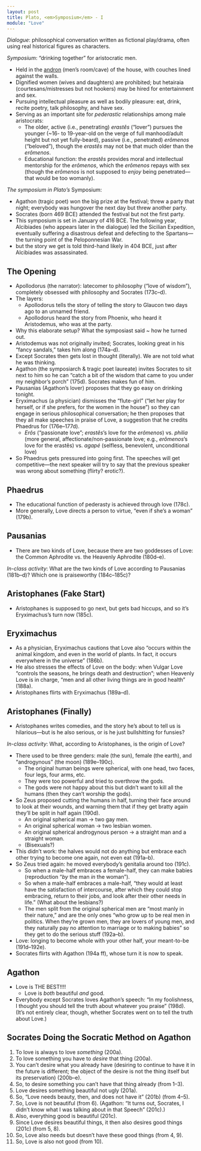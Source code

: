 ```yaml
---
layout: post
title: Plato, <em>Symposium</em> - I
module: "Love"
---
```


*Dialogue*: philosophical conversation written as fictional play/drama, often using real historical figures as characters.

*Symposium*: “drinking together” for aristocratic men.

- Held in the [andron](https://natmus.dk/museer-og-slotte/nationalmuseet/undervisning-paa-nationalmuseet/undervisningsmaterialer/ungdomsuddannelserne/antiksamlingen/vin-og-kaerlighed-det-graeske-symposion/fester-for-guder-og-mennesker/det-graeske-symposion/) (men’s room/cave) of the house, with couches lined  against the walls.
- Dignified women (wives and daughters) are prohibited; but hetairaia (courtesans/mistresses but not hookers) may be hired for entertainment and sex.
- Pursuing intellectual pleasure as well as bodily pleasure: eat, drink, recite poetry, talk philosophy, and have sex.
- Serving as an important site for *pederastic* relationships among male aristocrats:
  - The older, active (i.e., penetrating) *erastês* (“lover”) pursues the younger (~16- to 19-year-old on the verge of full manhood/adult height but not yet fully-beard), passive (i.e., penetrated) *erômenos* (“beloved”), though the *erastês* may not be that much older than the *erômenos*.
  - Educational function: the *erastês* provides moral and intellectual mentorship for the *erômenos*, which the *erômenos* repays with sex (though the *erômenos* is not supposed to *enjoy* being penetrated—that would be too womanly).

*The symposium in Plato’s* Symposium:

- Agathon (tragic poet) won the big prize at the festival; threw a party that night; everybody was hungover the next day but threw another party.
- Socrates (born 469 BCE) attended the festival but not the first party.
- This symposium is set in January of 416 BCE. The following year, Alcibiades (who appears later in the dialogue) led the Sicilian Expedition, eventually suffering a disastrous defeat and defecting to the Spartans—the turning point of the Peloponnesian War.
- but the story we get is told third-hand likely in 404 BCE, just after Alcibiades was assassinated.

## The Opening

- Apollodorus (the narrator): latecomer to philosophy (“love of wisdom”), completely obsessed with philosophy and Socrates (173c–d).
- The layers:
  - Apollodorus tells the story of telling the story to Glaucon two days ago to an unnamed friend.
  - Apollodorus heard the story from Phoenix, who heard it Aristodemus, who was at the party.
- Why this elaborate setup? What the symposiast said ~ how he turned out.
- Aristodemus was not originally invited; Socrates, looking great in his “fancy sandals,” takes him along (174a–d).
- Except Socrates then gets lost in thought (literally). We are not told what he was thinking.
- Agathon (the symposiarch & tragic poet laureate) invites Socrates to sit next to him so he can “catch a bit of the wisdom that came to you under my neighbor’s porch” (175d). Socrates makes fun of him.
- Pausanias (Agathon’s lover) proposes that they go easy on drinking tonight.
- Eryximachus (a physician) dismisses the “flute-girl” (“let her play for herself, or if she prefers, for the women in the house”) so they can engage in serious philosophical conversation; he then proposes that they all make speeches in praise of Love, a suggestion that he credits Phaedrus for (176e–177d).
  - *Erôs* (“passionate love”; *erastês*’s love for the *erômenos*) vs. *philia* (more general, affectionate/non-passionate love; e.g., *erômenos*’s love for the erastês) vs. *agapé* (selfless, benevolent, unconditional love)
- So Phaedrus gets pressured into going first. The speeches will get competitive—the next speaker will try to say that the previous speaker was wrong about something (flirty? erotic?).

## Phaedrus

- The educational function of pederasty is achieved through love (178c).
- More generally, Love directs a person to virtue, “even if she’s a woman” (179b).

## Pausanias

- There are two kinds of Love, because there are two goddesses of Love: the Common Aphrodite vs. the Heavenly Aphrodite (180d–e).

*In-class activity*: What are the two kinds of Love according to Pausanias (181b–d)? Which one is praiseworthy (184c–185c)?

## Aristophanes (Fake Start)

- Aristophanes is supposed to go next, but gets bad hiccups, and so it’s Eryximachus’s turn now (185c).

## Eryximachus

- As a physician, Eryximachus cautions that Love also “occurs within the animal kingdom, and even in the world of plants. In fact, it occurs everywhere in the universe” (186b).
- He also stresses the effects of Love on the body: when Vulgar Love “controls the seasons, he brings death and destruction”; when Heavenly Love is in charge, “men and all other living things are in good health” (188a).
- Aristophanes flirts with Eryximachus (189a–d).

## Aristophanes (Finally)

- Aristophanes writes comedies, and the story he’s about to tell us is hilarious—but is he also serious, or is he just bullshitting for funsies?

*In-class activity*: What, according to Aristophanes, is the origin of Love?

- There used to be three genders: male (the sun), female (the earth), and “androgynous” (the moon) (189e–190c).
  - The original human beings were spherical, with one head, two faces, four legs, four arms, etc.
  - They were too powerful and tried to overthrow the gods.
  - The gods were not happy about this but didn’t want to kill all the humans (then they can’t worship the gods).
- So Zeus proposed cutting the humans in half, turning their face around to look at their wounds, and warning them that if they get bratty again they’ll be split in half again (190d).
  - An original spherical man -> two gay men.
  - An original spherical woman -> two lesbian women.
  - An original spherical androgynous person -> a straight man and a straight woman.
  - (Bisexuals?)
- This didn’t work: the halves would not do anything but embrace each other trying to become one again, not even eat (191a–b).
- So Zeus tried again: he moved everybody’s genitalia around too (191c).
  - So when a male-half embraces a female-half, they can make babies (reproduction “*by* the man *in* the woman”).
  - So when a male-half embraces a male-half, “they would at least have the satisfaction of intercourse, after which they could stop embracing, return to their jobs, and look after their other needs in life.” (What about the lesbians?)
  - The men split from the original spherical men are “most manly in their nature,” and are the only ones “who grow up to be real men in politics. When they’re grown men, they are lovers of young men, and they naturally pay no attention to marriage or to making babies” so they get to do the serious stuff (192a–b).
- Love: longing to become whole with your other half, your meant-to-be (191d–192e).
- Socrates flirts with Agathon (194a ff), whose turn it is now to speak.

## Agathon

- Love is THE BEST!!!!
  - Love is *both* beautiful *and* good.
- Everybody except Socrates loves Agathon’s speech: “In my foolishness, I thought you should tell the truth about whatever you praise” (198d). (It’s not entirely clear, though, whether Socrates went on to tell the truth about Love.)

## Socrates Doing the Socratic Method on Agathon

1. To love is always to love *something* (200a).
2. To love something you have to *desire* that thing (200a).
3. You can’t desire what you already have (desiring to continue to have it in the future is different; the object of the desire is not the thing itself but its preservation) (200b–e).
4. So, to desire something you can’t have that thing already (from 1–3).
5. Love desires something beautiful not ugly (201a).
6. So, “Love needs beauty, then, and does not have it” (201b) (from 4–5).
7. So, Love is not beautiful (from 6). (Agathon: “It turns out, Socrates, I didn’t know what I was talking about in that Speech” (201c).)
8. Also, everything good is beautiful (201c).
9. Since Love desires beautiful things, it then also desires good things (201c) (from 5, 8).
10. So, Love also needs but doesn’t have these good things (from 4, 9).
11. So, Love is also not good (from 10).

